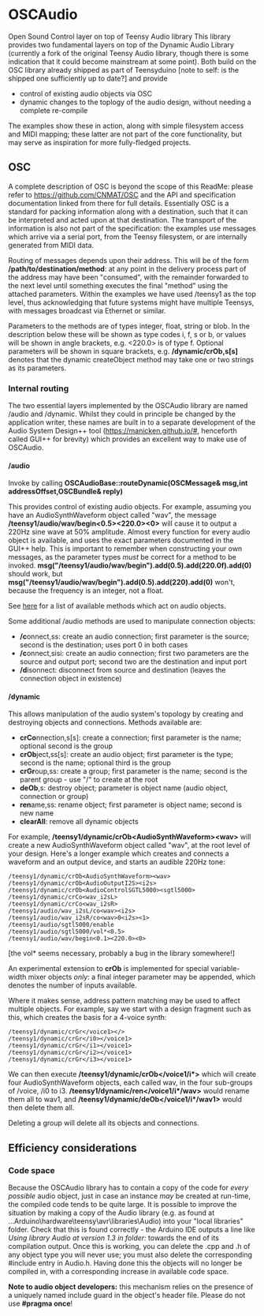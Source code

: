 # OSCAudio
Open Sound Control layer on top of Teensy Audio library
This library provides two fundamental layers on top of the Dynamic Audio Library (currently a fork of the original Teensy Audio library, though there is some indication that it could become mainstream at some point). Both build on the OSC  library already shipped as part of Teensyduino [note to self: is the shipped one sufficiently up to date?] and provide
- control of existing audio objects via OSC
- dynamic changes to the toplogy of the audio design, without needing a complete re-compile

The examples show these in action, along with simple filesystem access and MIDI mapping; these latter are not part of the core functionality, but may serve as inspiration for more fully-fledged projects.

## OSC
A complete description of OSC is beyond the scope of this ReadMe: please refer to https://github.com/CNMAT/OSC and the API and specification documentation linked from there for full details. Essentially OSC is a standard for packing information along with a destination, such that it can be interpreted and acted upon at that destination. The transport of the information is also not part of the specification: the examples use messages which arrive via a serial port, from the Teensy filesystem, or are internally generated from MIDI data.
 
Routing of messages depends upon their address. This will be of the form **/path/to/destination/method**: at any point in the delivery process part of the address may have been "consumed", with the remainder forwarded to the next level until something executes the final "method" using the attached parameters. Within the examples we have used /teensy1 as the top level, thus acknowledging that future systems might have multiple Teensys, with messages broadcast via Ethernet or similar.

Parameters to the methods are of types integer, float, string or blob. In the description below these will be shown as type codes i, f, s or b, or values will be shown in angle brackets, e.g. <220.0> is of type f. Optional parameters will be shown in square brackets, e.g. **/dynamic/crOb,s[s]** denotes that the dynamic createObject method may take one or two strings as its parameters.

### Internal routing
The two essential layers implemented by the OSCAudio library are named /audio and /dynamic. Whilst they could in principle be changed by the application writer, these names are built in to a separate development of the Audio System Design++ tool (https://manicken.github.io/#, henceforth called GUI++ for brevity) which provides an excellent way to make use of OSCAudio.
#### /audio
Invoke by calling **OSCAudioBase::routeDynamic(OSCMessage& msg,int addressOffset,OSCBundle& reply)**

This provides control of existing audio objects. For example, assuming you have an AudioSynthWaveform object called "wav", the message **/teensy1/audio/wav/begin<0.5><220.0><0>** will cause it to output a 220Hz sine wave at 50% amplitude. Almost every function for every audio object is available, and uses the exact parameters documented in the GUI++ help. This is important to remember when constructing your own messages, as the parameter types *must* be correct for a method to be invoked. **msg("/teensy1/audio/wav/begin").add(0.5).add(220.0f).add(0)** should work, but **msg("/teensy1/audio/wav/begin").add(0.5).add(220).add(0)** won't, because the frequency is an integer, not a float.

See [here](./FunctionList.md) for a list of available methods which act on audio objects.

Some additional /audio methods are used to manipulate connection objects:
- **/c**onnect,ss: create an audio connection; first parameter is the source; second is the destination; uses port 0 in both cases
- **/c**onnect,sisi: create an audio connection; first two parameters are the source and output port; second two are the destination and input port
- **/d**isonnect: disconnect from source and destination (leaves the connection object in existence)


#### /dynamic
This allows manipulation of the audio system's topology by creating and destroying objects and connections. Methods available are:
- **crCo**nnection,s[s]: create a connection; first parameter is the name; optional second is the group
- **crOb**ject,ss[s]: create an audio object; first parameter is the type; second is the name; optional third is the group
- **crGr**oup,ss: create a group; first parameter is the name; second is the parent group - use "/" to create at the root
- **deOb**,s: destroy object; parameter is object name (audio object, connection or group)
- **ren**ame,ss: rename object; first parameter is object name; second is new name
- **clearAll**: remove all dynamic objects

For example, **/teensy1/dynamic/crOb\<AudioSynthWaveform\>\<wav\>** will create a new AudioSynthWaveform object called "wav", at the root level of your design. Here's a longer example which creates and connects a waveform and an output device, and starts an audible 220Hz tone:
~~~
/teensy1/dynamic/crOb<AudioSynthWaveform><wav>
/teensy1/dynamic/crOb<AudioOutputI2S><i2s>
/teensy1/dynamic/crOb<AudioControlSGTL5000><sgtl5000>
/teensy1/dynamic/crCo<wav_i2sL>
/teensy1/dynamic/crCo<wav_i2sR>
/teensy1/audio/wav_i2sL/co<wav><i2s>
/teensy1/audio/wav_i2sR/co<wav>0<i2s><1>
/teensy1/audio/sgtl5000/enable
/teensy1/audio/sgtl5000/vol*<0.5>
/teensy1/audio/wav/begin<0.1><220.0><0>
~~~
[the vol* seems necessary, probably a bug in the library somewhere!]

An experimental extension to **crOb** is implemented for special variable-width mixer objects *only*: a final integer parameter may be appended, which denotes the number of inputs available. 

Where it makes sense, address pattern matching may be used to affect multiple objects. For example, say we start with a design fragment such as this, which creates the basis for a 4-voice synth:
~~~
/teensy1/dynamic/crGr</voice1></>
/teensy1/dynamic/crGr</i0></voice1>
/teensy1/dynamic/crGr</i1></voice1>
/teensy1/dynamic/crGr</i2></voice1>
/teensy1/dynamic/crGr</i3></voice1>
~~~
We can then execute **/teensy1/dynamic/crOb<AudioSynthWaveform><wav></voice1/i\*>** which will create four AudioSynthWaveform objects, each called wav, in the four sub-groups of /voice, /i0 to i3. **/teensy1/dynamic/ren</voice1/i\*/wav><wav1>** would rename them all to wav1, and **/teensy1/dynamic/deOb</voice1/i\*/wav1>** would then delete them all.

Deleting a group will delete all its objects and connections.
## Efficiency considerations
### Code space
Because the OSCAudio library has to contain a copy of the code for *every possible* audio object, just in case an instance *may* be created at run-time, the compiled code tends to be quite large. It is possible to improve the situation by making a copy of the Audio library (e.g. as found at ...Arduino\hardware\teensy\avr\libraries\Audio) into your "local libraries" folder. Check that this is found correctly - the Arduino IDE outputs a line like *Using library Audio at version 1.3 in folder: <path>* towards the end of its compilation output. Once this is working, you can delete the .cpp and .h of any object type you will never use; you must also delete the corresponding #include entry in Audio.h. Having done this the objects will no longer be compiled in, with a corresponding increase in available code space.

**Note to audio object developers:** this mechanism relies on the presence of a uniquely named include guard in the object's header file. Please do not use **#pragma once**! 
